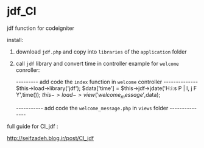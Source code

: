 jdf_CI
======

jdf function for codeigniter

install:

1. download `jdf.php` and copy into `libraries` of the `application` folder
2. call `jdf` library and convert time in controller example for `welcome` conroller:
 
      ---------  add code the `index` function in `welcome` controller -------------- 
    $this->load->library('jdf');
    $data['time'] = $this->jdf->jdate('H:i:s P | l, j F Y',time());
    $this->load->view('welcome_message',$data);


    -----------   add code the `welcome_message.php` in `views` folder ---------------
    <?php echo $time; ?>
    

full guide for CI_jdf :

http://seifzadeh.blog.ir/post/CI_jdf
